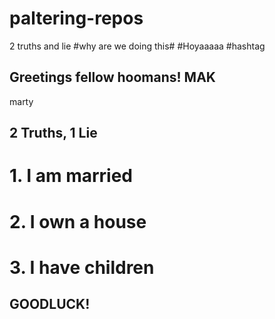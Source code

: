 # paltering-repos
2 truths and lie
#why are we doing this#
#Hoyaaaaa
#hashtag
## Greetings fellow hoomans! MAK
marty
## 2 Truths, 1 Lie
# 1. I am married
# 2. I own a house
# 3. I have children
## GOODLUCK!
